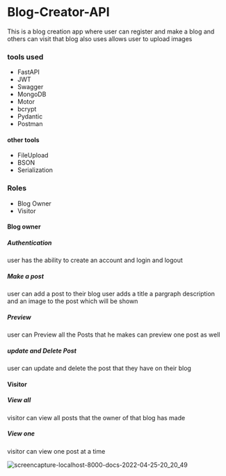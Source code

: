 # Blog-Creator-API
This is a blog creation app where user can register and make a blog and others can visit that blog also uses allows user to upload images

### tools used

- FastAPI
- JWT
- Swagger
- MongoDB
- Motor
- bcrypt
- Pydantic
- Postman

#### other tools

- FileUpload
- BSON
- Serialization

### Roles

- Blog Owner
- Visitor

#### Blog owner

##### Authentication

user has the ability to create an account and login and logout

##### Make a post

user can add a post to their blog user adds a title a pargraph description and an image to the post which will be shown 

##### Preview

user can Preview all the Posts that he makes can preview one post as well

##### update and Delete Post

user can update and delete the post that they have on their blog

#### Visitor

##### View all

visitor can view all posts that the owner of that blog has made 

##### View one

visitor can view one post at a time 














![screencapture-localhost-8000-docs-2022-04-25-20_20_49](https://user-images.githubusercontent.com/93770002/165121485-4fd5cc7b-88a6-43ed-9651-b7bbc37949fc.png)


